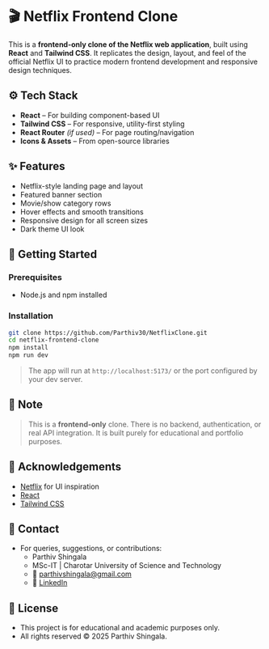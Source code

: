 # 🎬 Netflix Frontend Clone

This is a **frontend-only clone of the Netflix web application**, built using **React** and **Tailwind CSS**. It replicates the design, layout, and feel of the official Netflix UI to practice modern frontend development and responsive design techniques.

## ⚙️ Tech Stack

- **React** – For building component-based UI
- **Tailwind CSS** – For responsive, utility-first styling
- **React Router** *(if used)* – For page routing/navigation
- **Icons & Assets** – From open-source libraries

## ✨ Features

- Netflix-style landing page and layout
- Featured banner section
- Movie/show category rows
- Hover effects and smooth transitions
- Responsive design for all screen sizes
- Dark theme UI look

## 🚀 Getting Started

### Prerequisites

- Node.js and npm installed

### Installation

```bash
git clone https://github.com/Parthiv30/NetflixClone.git
cd netflix-frontend-clone
npm install
npm run dev
```

> The app will run at `http://localhost:5173/` or the port configured by your dev server.

## 📌 Note

> This is a **frontend-only** clone. There is no backend, authentication, or real API integration. It is built purely for educational and portfolio purposes.

## 🙌 Acknowledgements

- [Netflix](https://www.netflix.com/) for UI inspiration  
- [React](https://reactjs.org/)  
- [Tailwind CSS](https://tailwindcss.com/)

## 📧 Contact
- For queries, suggestions, or contributions:
  - Parthiv Shingala
  - MSc-IT | Charotar University of Science and Technology
  - 📧 parthivshingala@gmail.com
  - 💼 [LinkedIn](https://www.linkedin.com/in/parthiv-shingala-933224322/)  
 
## 📝 License
- This project is for educational and academic purposes only.
- All rights reserved © 2025 Parthiv Shingala.
